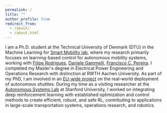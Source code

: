 ```yaml
---
permalink: /
title: ""
author_profile: true
redirect_from: 
  - /about/
  - /about.html
---
```


I am a Ph.D. student at the Technical University of Denmark (DTU) in the Machine Learning for [Smart Mobility lab](https://mlsm.man.dtu.dk/), where my research primarily focuses on learning-based control for autonomous mobility systems, working with [Filipe Rodrigues](https://fprodrigues.com/), [Daniele Gammelli](https://danielegammelli.github.io/), [Francisco C. Pereira](https://camara.scripts.mit.edu/home/).  I completed my Master's degree in Electrical Power Engineering and Operations Research with distinction at RWTH Aachen University. As part of my PhD, I am involved in an [EU-wide project](https://show-project.eu/) on the real-world deployment of autonomous shuttles. During my time as a visiting researcher at the [Autonomous Systems Lab](https://stanfordasl.github.io/) at Stanford University, I worked on integrating deep reinforcement learning with established optimization and control methods to create efficient, robust, and safe RL, contributing to applications in large-scale transportation systems, operations research, and robotics. 